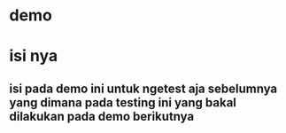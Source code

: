 # demo

# isi nya

## isi pada demo ini untuk ngetest aja sebelumnya yang dimana pada testing ini yang bakal dilakukan pada demo berikutnya
